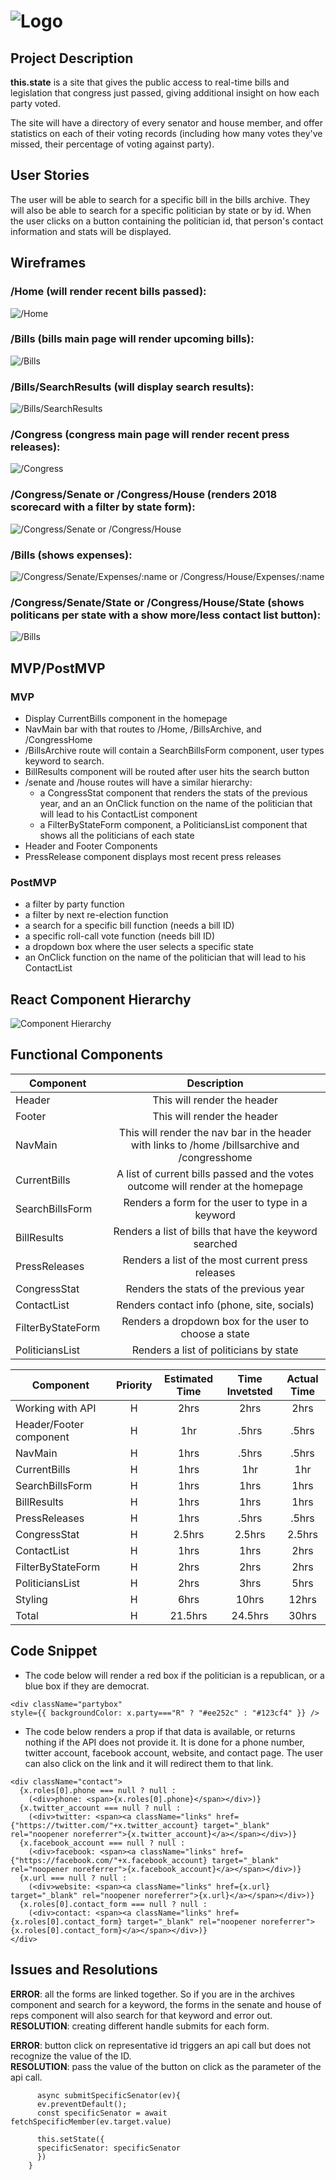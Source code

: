 # ![Logo]('./client/public/media/header.gif')

## Project Description

**this.state** is a site that gives the public access to real-time bills and legislation that congress just passed, giving additional insight on how each party voted.

The site will have a directory of every senator and house member, and offer statistics on each of their voting records (including how many votes they've missed, their percentage of voting against party).

## User Stories

The user will be able to search for a specific bill in the bills archive.  They will also be able to search for a specific politician by state or by id.  When the user clicks on a button containing the politician id, that person's contact information and stats will be displayed.

## Wireframes

### /Home (will render recent bills passed):
![/Home](https://i.imgur.com/mPzyfzV.jpg "Home")



### /Bills (bills main page will render upcoming bills):
![/Bills](https://i.imgur.com/SYrjX85.jpg "Bills Main")



### /Bills/SearchResults (will display search results):
![/Bills/SearchResults](https://i.imgur.com/pwWHrT7.jpg "Bills Search Results")



### /Congress (congress main page will render recent press releases):
![/Congress](https://i.imgur.com/VAiEOC6.jpg "Congress Main")



### /Congress/Senate or /Congress/House (renders 2018 scorecard with a filter by state form):
![/Congress/Senate or /Congress/House](https://i.imgur.com/I2II6xF.jpg "Senate/House Scorecard")



### /Bills (shows expenses):
![/Congress/Senate/Expenses/:name or /Congress/House/Expenses/:name](https://i.imgur.com/brrVT9A.jpg "Expenses")



### /Congress/Senate/State or /Congress/House/State (shows politicans per state with a show more/less contact list button):
![/Bills](https://i.imgur.com/rxA4fTC.jpg "StateList")



## MVP/PostMVP

### MVP

- Display CurrentBills  component in the homepage
- NavMain bar with that routes to /Home, /BillsArchive, and /CongressHome
- /BillsArchive route will contain a SearchBillsForm component, user types keyword to search.
- BillResults component will be routed after user hits the search button
- /senate and /house routes will have a similar hierarchy:
  * a CongressStat component that renders the stats of the previous year, and an an OnClick function on the name of the politician that will lead to his ContactList component
  * a FilterByStateForm component, a PoliticiansList component that shows all the politicians of each state
- Header and Footer Components
- PressRelease component displays most recent press releases

### PostMVP

- a filter by party function
- a filter by next re-election function
- a search for a specific bill function (needs a bill ID)
- a specific roll-call vote function (needs bill ID)
- a dropdown box where the user selects a specific state
- an OnClick function on the name of the politician that will lead to his ContactList

## React Component Hierarchy

![Component Hierarchy](https://i.imgur.com/SeIGH3C.jpg "Hierarchy")



## Functional Components

| Component | Description |
| --- | :---: |  
| Header | This will render the header |
| Footer | This will render the header|
| NavMain| This will render the nav bar in the header with links to /home /billsarchive and /congresshome|
| CurrentBills | A list of current bills passed and the votes outcome will render at the homepage |
| SearchBillsForm | Renders a form for the user to type in a keyword |
| BillResults | Renders a list of bills that have the keyword searched |
| PressReleases | Renders a list of the most current press releases |
| CongressStat | Renders the stats of the previous year |
| ContactList | Renders contact info (phone, site, socials) |
| FilterByStateForm | Renders a dropdown box for the user to choose a state |
| PoliticiansList | Renders a list of politicians by state |

| Component | Priority | Estimated Time | Time Invetsted | Actual Time |
| --- | :---: |  :---: | :---: | :---: |
| Working with API | H | 2hrs| 2hrs | 2hrs |
| Header/Footer component | H | 1hr | .5hrs | .5hrs |
| NavMain | H | 1hrs| .5hrs | .5hrs |
| CurrentBills | H | 1hrs| 1hr | 1hr |
| SearchBillsForm | H | 1hrs| 1hrs | 1hrs |
| BillResults | H | 1hrs| 1hrs | 1hrs |
| PressReleases | H | 1hrs| .5hrs | .5hrs |
| CongressStat | H | 2.5hrs| 2.5hrs | 2.5hrs |
| ContactList | H | 1hrs| 1hrs | 2hrs |
| FilterByStateForm | H | 2hrs| 2hrs | 2hrs |
| PoliticiansList | H | 2hrs| 3hrs | 5hrs |
| Styling | H | 6hrs| 10hrs | 12hrs |
| Total | H | 21.5hrs| 24.5hrs | 30hrs |


## Code Snippet

- The code below will render a red box if the politician is a republican, or a blue box if they are democrat.

```
<div className="partybox"
style={{ backgroundColor: x.party==="R" ? "#ee252c" : "#123cf4" }} />
```

- The code below renders a prop if that data is available, or returns nothing if the API does not provide it.  It is done for a phone number, twitter account, facebook account, website, and contact page.  The user can also click on the link and it will redirect them to that link.

```
<div className="contact">
  {x.roles[0].phone === null ? null :
    (<div>phone: <span>{x.roles[0].phone}</span></div>)}
  {x.twitter_account === null ? null :
    (<div>twitter: <span><a className="links" href={"https://twitter.com/"+x.twitter_account} target="_blank" rel="noopener noreferrer">{x.twitter_account}</a></span></div>)}
  {x.facebook_account === null ? null :
    (<div>facebook: <span><a className="links" href={"https://facebook.com/"+x.facebook_account} target="_blank" rel="noopener noreferrer">{x.facebook_account}</a></span></div>)}
  {x.url === null ? null :
    (<div>website: <span><a className="links" href={x.url} target="_blank" rel="noopener noreferrer">{x.url}</a></span></div>)}
  {x.roles[0].contact_form === null ? null :
    (<div>contact: <span><a className="links" href={x.roles[0].contact_form} target="_blank" rel="noopener noreferrer">{x.roles[0].contact_form}</a></span></div>)}
</div>
```

## Issues and Resolutions

**ERROR**: all the forms are linked together.  So if you are in the archives component and search for a keyword, the forms in the senate and house of reps component will also search for that keyword and error out.                               
**RESOLUTION**: creating different handle submits for each form.

**ERROR**: button click on representative id triggers an api call but does not recognize the value of the ID.                     
**RESOLUTION**: pass the value of the button on click as the parameter of the api call.

```   
      async submitSpecificSenator(ev){
      ev.preventDefault();
      const specificSenator = await fetchSpecificMember(ev.target.value)

      this.setState({
      specificSenator: specificSenator
      })
    }

  ```
